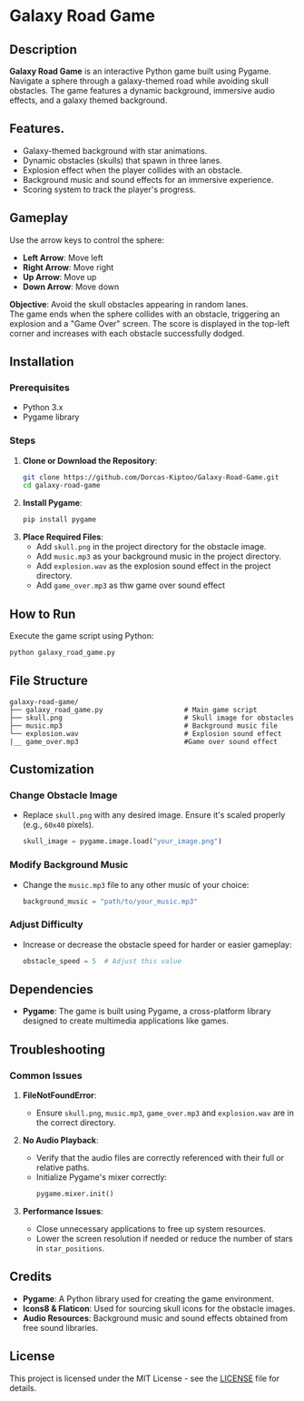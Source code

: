 # Galaxy Road Game

## Description
**Galaxy Road Game** is an interactive Python game built using Pygame. Navigate a sphere through a galaxy-themed road while avoiding skull obstacles. The game features a dynamic background, immersive audio effects, and a galaxy themed background.

## Features.
- Galaxy-themed background with star animations.
- Dynamic obstacles (skulls) that spawn in three lanes.
- Explosion effect when the player collides with an obstacle.
- Background music and sound effects for an immersive experience.
- Scoring system to track the player's progress.

## Gameplay
Use the arrow keys to control the sphere:
- **Left Arrow**: Move left
- **Right Arrow**: Move right
- **Up Arrow**: Move up
- **Down Arrow**: Move down

**Objective**: Avoid the skull obstacles appearing in random lanes.  
The game ends when the sphere collides with an obstacle, triggering an explosion and a "Game Over" screen. The score is displayed in the top-left corner and increases with each obstacle successfully dodged.

## Installation

### Prerequisites
- Python 3.x
- Pygame library

### Steps
1. **Clone or Download the Repository**:
   ```bash
   git clone https://github.com/Dorcas-Kiptoo/Galaxy-Road-Game.git
   cd galaxy-road-game
   ```
2. **Install Pygame**:
   ```bash
   pip install pygame
   ```
3. **Place Required Files**:
   - Add `skull.png` in the project directory for the obstacle image.
   - Add `music.mp3` as your background music in the project directory.
   - Add `explosion.wav` as the explosion sound effect in the project directory.
   - Add `game_over.mp3` as thw game over sound effect

## How to Run
Execute the game script using Python:
```bash
python galaxy_road_game.py
```

## File Structure
```
galaxy-road-game/
├── galaxy_road_game.py                    # Main game script
├── skull.png                              # Skull image for obstacles
├── music.mp3                              # Background music file
└── explosion.wav                          # Explosion sound effect
|__ game_over.mp3                          #Game over sound effect
```

## Customization

### Change Obstacle Image
- Replace `skull.png` with any desired image. Ensure it's scaled properly (e.g., `60x40` pixels).
   ```python
   skull_image = pygame.image.load("your_image.png")
   ```

### Modify Background Music
- Change the `music.mp3` file to any other music of your choice:
   ```python
   background_music = "path/to/your_music.mp3"
   ```

### Adjust Difficulty
- Increase or decrease the obstacle speed for harder or easier gameplay:
   ```python
   obstacle_speed = 5  # Adjust this value
   ```

## Dependencies
- **Pygame**: The game is built using Pygame, a cross-platform library designed to create multimedia applications like games.

## Troubleshooting

### Common Issues
1. **FileNotFoundError**:
   - Ensure `skull.png`, `music.mp3`, `game_over.mp3` and `explosion.wav` are in the correct directory.

2. **No Audio Playback**:
   - Verify that the audio files are correctly referenced with their full or relative paths.
   - Initialize Pygame's mixer correctly:
     ```python
     pygame.mixer.init()
     ```

3. **Performance Issues**:
   - Close unnecessary applications to free up system resources.
   - Lower the screen resolution if needed or reduce the number of stars in `star_positions`.

## Credits
- **Pygame**: A Python library used for creating the game environment.
- **Icons8 & Flaticon**: Used for sourcing skull icons for the obstacle images.
- **Audio Resources**: Background music and sound effects obtained from free sound libraries.

## License
This project is licensed under the MIT License - see the [LICENSE](LICENSE) file for details.
```


